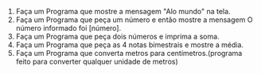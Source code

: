1. Faça um Programa que mostre a mensagem "Alo mundo" na tela.<br>
2. Faça um Programa que peça um número e então mostre a mensagem O número informado foi [número].<br>
3. Faça um Programa que peça dois números e imprima a soma.<br>
4. Faça um Programa que peça as 4 notas bimestrais e mostre a média.<br>
5. Faça um Programa que converta metros para centímetros.(programa feito para converter qualquer  unidade de metros)<br>
